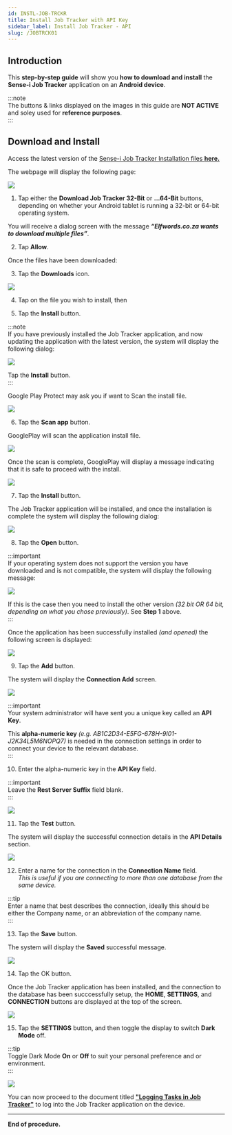 ```yaml
---
id: INSTL-JOB-TRCKR
title: Install Job Tracker with API Key
sidebar_label: Install Job Tracker - API
slug: /JOBTRCK01
---
```


## Introduction  

This **step-by-step guide** will show you **how to download and install** the **Sense-i Job Tracker** application on an **Android device**.  

:::note  
The buttons & links displayed on the images in this guide are **NOT ACTIVE** and soley used for **reference purposes**.  
:::  

## Download and Install  

Access the latest version of the [Sense-i Job Tracker Installation files **here.**](https://elfworks.co.za/subdomains/sense-i/Install/jobtracker.html)  

The webpage will display the following page:  

![](../static/img/docs/JOB-TRCK/image01.png)  

1.  Tap either the **Download Job Tracker 32-Bit** or **...64-Bit** buttons, depending on whether your Android tablet is running a 32-bit or 64-bit operating system.  

You will receive a dialog screen with the message **_“Elfwords.co.za wants to download multiple files”_**.  

2.  Tap **Allow**.  

Once the files have been downloaded:  

3.  Tap the **Downloads** icon.  

![](../static/img/docs/JOB-TRCK/image13.png)  

4.  Tap on the file you wish to install, then  

5.  Tap the **Install** button.  

:::note  
If you have previously installed the Job Tracker application, and now updating the application with the latest version, the system will display the following dialog:  

![](../static/img/docs/JOB-TRCK/image02.png)  

Tap the **Install** button.  
:::  

Google Play Protect may ask you if want to Scan the install file.  

![](../static/img/docs/JOB-TRCK/image03.png)  

6.  Tap the **Scan app** button.  

GooglePlay will scan the application install file.

![](../static/img/docs/JOB-TRCK/image04.png)  

Once the scan is complete, GooglePlay will display a message indicating that it is safe to proceed with the install.  

![](../static/img/docs/JOB-TRCK/image05.png)  

7.  Tap the **Install** button.  

The Job Tracker application will be installed, and once the installation is complete the system will display the following dialog:  

![](../static/img/docs/JOB-TRCK/image15.png)  

8.  Tap the **Open** button.  

:::important  
If your operating system does not support the version you have downloaded and is not compatible, the system will display the following message:  

![](../static/img/docs/JOB-TRCK/image07.png)  

If this is the case then you need to install the other version _(32 bit OR 64 bit, depending on what you chose previously)_. See **Step 1** above.   
:::  

Once the application has been successfully installed _(and opened)_ the following screen is displayed:  

![](../static/img/docs/JOB-TRCK/image08.png)  

9.  Tap the **Add** button.  

The system will display the **Connection Add** screen.  

![](../static/img/docs/JOB-TRCK/image09.png)  

:::important  
Your system administrator will have sent you a unique key called an **API Key**.  

This **alpha-numeric key** _(e.g. AB1C2D34-E5FG-678H-9I01-J2K34L5M6NOPQ7)_ is needed in the connection settings in order to connect your device to the relevant database.  
:::  

10. Enter the alpha-numeric key in the **API Key** field.  

:::important  
Leave the **Rest Server Suffix** field blank.  
:::

![](../static/img/docs/JOB-TRCK/image10.png)  

11. Tap the **Test** button.  

The system will display the successful connection details in the **API Details** section.  

![](../static/img/docs/JOB-TRCK/image11.png)  

12. Enter a name for the connection in the **Connection Name** field.  
    _This is useful if you are connecting to more than one database from the same device._  

:::tip  
Enter a name that best describes the connection, ideally this should be either the Company name, or an abbreviation of the company name.  
:::  

13. Tap the **Save** button.  

The system will display the **Saved** successful message.  

![](../static/img/docs/JOB-TRCK/image12.png)  

14. Tap the OK button.  

Once the Job Tracker application has been installed, and the connection to the database has been succcessfully setup, the **HOME**, **SETTINGS**, and **CONNECTION** buttons are displayed at the top of the screen.  

![](../static/img/docs/JOB-TRCK/dark-mode.gif)  

15. Tap the **SETTINGS** button, and then toggle the display to switch **Dark Mode** off.  

:::tip  
Toggle Dark Mode **On** or **Off** to suit your personal preference and or environment.  
:::  

![](../static/img/docs/JOB-TRCK/image14.png)  

You can now proceed to the document titled **["Logging Tasks in Job Tracker"](https://sense-i.co/docs/JOBTRCK02)** to log into the Job Tracker application on the device.  
___

**End of procedure.**


